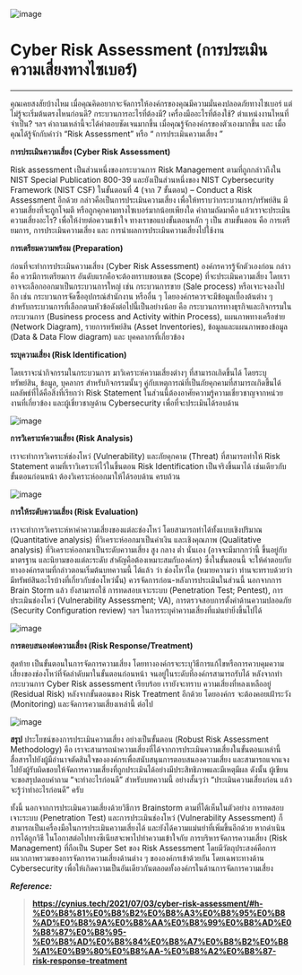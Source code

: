 ![image](https://github.com/Mon5te2/Mon5te2.github.io/assets/135462462/f0f5ff68-624b-49c0-888d-351dee56a359)

# Cyber Risk Assessment (การประเมินความเสี่ยงทางไซเบอร์)

---

คุณเคยสงสัยบ้างไหม เมื่อคุณคิดอยากจะจัดการให้องค์กรของคุณมีความมั่นคงปลอดภัยทางไซเบอร์ แต่ไม่รู้จะเริ่มต้นตรงไหนก่อนดี? กระบวนการอะไรที่ต้องมี? เครื่องมืออะไรที่ต้องใช้? ตำแหน่งงานไหนที่จำเป็น? ฯลฯ คำถามเหล่านี้จะได้คำตอบชัดเจนมากขึ้น เมื่อคุณรู้จักองค์กรของตัวเองมากขึ้น และ เมื่อคุณได้รู้จักกับคำว่า “Risk Assessment” หรือ “ การประเมินความเสี่ยง ”

**การประเมินความเสี่ยง (Cyber Risk Assessment)**

Risk assessment เป็นส่วนหนึ่งของกระบวนการ Risk Management ตามที่ถูกกล่าวถึงใน NIST Special Publication 800-39 และยังเป็นส่วนหนึ่งของ NIST Cybersecurity Framework (NIST CSF) ในขั้นตอนที่ 4 (จาก 7 ขั้นตอน) – Conduct a Risk Assessment อีกด้วย กล่าวคือเป็นการประเมินความเสี่ยง เพื่อให้ทราบว่ากระบวนการ/ทรัพย์สิน มีความเสี่ยงที่จะถูกโจมตี หรือถูกคุกคามทางไซเบอร์มากน้อยเพียงใด คำถามถัดมาคือ แล้วเราจะประเมินความเสี่ยงอะไร? เพื่อให้ง่ายต่อความเข้าใจ ทางเราขอแบ่งขั้นตอนหลัก ๆ เป็น สามขั้นตอน คือ การเตรียมการ, การประเมินความเสี่ยง และ การนำผลการประเมินความเสี่ยงไปใช้งาน

**การเตรียมความพร้อม (Preparation)**

ก่อนที่จะทำการประเมินความเสี่ยง (Cyber Risk Assessment) องค์กรควรรู้จักตัวเองก่อน กล่าวคือ ควรมีการเตรียมการ อันดับแรกคือจะต้องทราบขอบเขต (Scope) ที่จะประเมินความเสี่ยง โดยเราอาจจะเลือกออกมาเป็นกระบวนการใหญ่ เช่น กระบวนการขาย (Sale process) หรือเจาะจงลงไปอีก เช่น กระบวนการจัดซื้ออุปกรณ์สำนักงาน หรืออื่น ๆ โดยองค์กรควรจะมีข้อมูลเบื้องต้นต่าง ๆ สำหรับกระบวนการที่เลือกตามหัวข้อดังต่อไปนี้เป็นอย่างน้อย คือ กระบวนการทางธุรกิจและกิจกรรมในกระบวนการ  (Business process and Activity within Process), แผนภาพทางเครือข่าย (Network Diagram), รายการทรัพย์สิน (Asset Inventories), ข้อมูลและแผนภาพของข้อมูล (Data & Data Flow diagram) และ บุคคลากรที่เกี่ยวข้อง

**ระบุความเสี่ยง (Risk Identification)**

โดยเราจะนำกิจกรรมในกระบวนการ มาวิเคราะห์ความเสี่ยงต่างๆ ที่สามารถเกิดขึ้นได้ โดยระบุทรัพย์สิน, ข้อมูล, บุคลากร สำหรับกิจกรรมนั้นๆ คู่กับเหตุการณ์ที่เป็นภัยคุกคามที่สามารถเกิดขึ้นได้ ผลลัพธ์ที่ได้คือสิ่งที่เรียกว่า Risk Statement ในส่วนนี้ต้องอาศัยความรู้ความเชี่ยวชาญจากหน่วยงานที่เกี่ยวข้อง และผู้เชี่ยวชาญด้าน Cybersecurity เพื่อที่จะประเมินได้รอบด้าน

![image](https://github.com/Mon5te2/Mon5te2.github.io/assets/135462462/548a00b9-16bd-4370-9d8b-16ed64c3629d)

**การวิเคราะห์ความเสี่ยง (Risk Analysis)**

เราจะทำการวิเคราะห์ช่องโหว่ (Vulnerability) และภัยคุกคาม (Threat) ที่สามารถทำให้ Risk Statement ตามที่เราวิเคราะห์ไว้ในขึ้นตอน Risk Identification เป็นจริงขึ้นมาได้ เช่นเดียวกับขั้นตอนก่อนหน้า ต้องวิเคราะห์ออกมาให้ได้รอบด้าน ครบถ้วน

![image](https://github.com/Mon5te2/Mon5te2.github.io/assets/135462462/425a4280-caae-44b3-b4c3-0a480b2137aa)

**การให้ระดับความเสี่ยง (Risk Evaluation)**

เราจะทำการวิเคราะห์หาค่าความเสี่ยงของแต่ละช่องโหว่ โดยสามารถทำได้ทั้งแบบเชิงปริมาณ (Quantitative analysis) ที่วิเคราะห์ออกมาเป็นค่าเงิน และเชิงคุณภาพ (Qualitative analysis) ที่วิเคราะห์ออกมาเป็นระดับความเสี่ยง สูง กลาง ต่ำ นั่นเอง (อาจจะมีมากกว่านี้ ขึ้นอยู่กับมาตรฐาน และนิยามของแต่ละระดับ สำคัญคือต้องเหมาะสมกับองค์กร) ซึ่งในขั้นตอนนี้ จะให้คำตอบกับทางองค์กรตามที่กล่าวตอนเริ่มต้นบทความนี้ ได้แล้ว ว่า ช่องโหว่ใด (หมายความว่า ท่านจะทราบด้วยว่า มีทรัพย์สินอะไรบ้างที่เกี่ยวกับช่องโหว่นั้น) ควรจัดการก่อน-หลังการประเมินในส่วนนี้ นอกจากการ Brain Storm แล้ว ยังสามารถใช้ การทดสอบเจาะระบบ (Penetration Test; Pentest), การประเมินช่องโหว่ (Vulnerability Assessment; VA), การตรวจสอบการตั้งค่าด้านความปลอดภัย (Security Configuration review) ฯลฯ ในการระบุค่าความเสี่ยงที่แม่นยำยิ่งขึ้นไปได้

![image](https://github.com/Mon5te2/Mon5te2.github.io/assets/135462462/b4e9710c-c9e3-49e5-af84-6dc366833929)

**การตอบสนองต่อความเสี่ยง (Risk Response/Treatment)**

สุดท้าย เป็นขั้นตอนในการจัดการความเสี่ยง โดยทางองค์กรจะระบุวิธีการแก้ไขหรือการควบคุมความเสี่ยงของช่องโหว่ที่จัดลำดับมาในขั้นตอนก่อนหน้า จนอยู่ในระดับที่องค์กรสามารถรับได้ หลังจากทำกระบวนการ Cyber Risk assessment เรียบร้อย เรายังจะทราบ ความเสี่ยงที่หลงเหลืออยู่ (Residual Risk) หลังจากขั้นตอนของ Risk Treatment อีกด้วย โดยองค์กร จะต้องคอยเฝ้าระวัง (Monitoring) และจัดการความเสี่ยงเหล่านี้ ต่อไป

![image](https://github.com/Mon5te2/Mon5te2.github.io/assets/135462462/4a373086-b121-4bba-9dd9-bc61092b93aa)

**สรุป**
ประโยชน์ของการประเมินความเสี่ยง อย่างเป็นขั้นตอน (Robust Risk Assessment Methodology) คือ เราจะสามารถนำความเสี่ยงที่ได้จากการประเมินความเสี่ยงในขั้นตอนเหล่านี้สื่อสารไปยังผู้มีอำนาจตัดสินใจขององค์กรเพื่อสนับสนุนการตอบสนองความเสี่ยง และสามารถแจกแจงไปยังผู้รับผิดชอบให้จัดการความเสี่ยงที่ถูกประเมินได้อย่างมีประสิทธิภาพและมีเหตุมีผล  ดังนั้น ผู้เขียนจะขอสรุปตอบคำถาม “จะทำอะไรก่อนดี” สำหรับบทความนี้ อย่างสั้นๆว่า “ประเมินความเสี่ยงก่อน แล้วจะรู้ว่าทำอะไรก่อนดี” ครับ

ทั้งนี้ นอกจากการประเมินความเสี่ยงด้วยวิธีการ Brainstorm ตามที่ได้เห็นในตัวอย่าง การทดสอบเจาะระบบ (Penetration Test) และการประเมินช่องโหว่ (Vulnerability Assessment) ก็สามารถเป็นเครื่องมือในการประเมินความเสี่ยงได้ และยังได้ความแม่นยำที่เพิ่มขึ้นอีกด้วย หากดำเนินการได้ถูกวิธี
ในโอกาสต่อไปทางซีเนียสจะพาไปทำความเข้าใจกับ การบริหารจัดการความเสี่ยง (Risk Management) ที่ถือเป็น Super Set ของ Risk Assessment โดยมีวัตถุประสงค์คือการผนวกภาพรวมของการจัดการความเสี่ยงด้านต่าง ๆ ขององค์กรเข้าด้วยกัน โดยเฉพาะทางด้าน Cybersecurity เพื่อให้เกิดความเป็นอันเดียวกันตลอดทั้งองค์กรในด้านการจัดการความเสี่ยง

**_Reference:_**

> **https://cynius.tech/2021/07/03/cyber-risk-assessment/#h-%E0%B8%81%E0%B8%B2%E0%B8%A3%E0%B8%95%E0%B8%AD%E0%B8%9A%E0%B8%AA%E0%B8%99%E0%B8%AD%E0%B8%87%E0%B8%95-%E0%B8%AD%E0%B8%84%E0%B8%A7%E0%B8%B2%E0%B8%A1%E0%B9%80%E0%B8%AA-%E0%B8%A2%E0%B8%87-risk-response-treatment**


